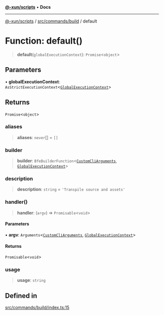 [**@-xun/scripts**](../../../../README.md) • **Docs**

***

[@-xun/scripts](../../../../README.md) / [src/commands/build](../README.md) / default

# Function: default()

> **default**(`globalExecutionContext`): `Promise`\<`object`\>

## Parameters

• **globalExecutionContext**: `AsStrictExecutionContext`\<[`GlobalExecutionContext`](../../../configure/type-aliases/GlobalExecutionContext.md)\>

## Returns

`Promise`\<`object`\>

### aliases

> **aliases**: `never`[] = `[]`

### builder

> **builder**: `BfeBuilderFunction`\<[`CustomCliArguments`](../distributables/type-aliases/CustomCliArguments.md), [`GlobalExecutionContext`](../../../configure/type-aliases/GlobalExecutionContext.md)\>

### description

> **description**: `string` = `'Transpile source and assets'`

### handler()

> **handler**: (`argv`) => `Promisable`\<`void`\>

#### Parameters

• **argv**: `Arguments`\<[`CustomCliArguments`](../distributables/type-aliases/CustomCliArguments.md), [`GlobalExecutionContext`](../../../configure/type-aliases/GlobalExecutionContext.md)\>

#### Returns

`Promisable`\<`void`\>

### usage

> **usage**: `string`

## Defined in

[src/commands/build/index.ts:15](https://github.com/Xunnamius/xscripts/blob/ca4900adafe61fe400aec55151e46f5130a666a6/src/commands/build/index.ts#L15)
